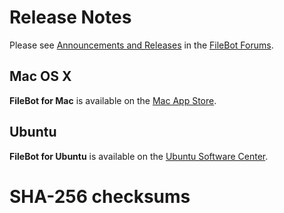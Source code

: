 # Release Notes
Please see [Announcements and Releases](https://www.filebot.net/forums/viewforum.php?f=7) in the [FileBot Forums](https://www.filebot.net/forums/).

## Mac OS X
__FileBot for Mac__ is available on the [Mac App Store](https://itunes.apple.com/us/app/filebot/id905384638?mt=12&uo=6&at=1l3vupy&ct=readme).

## Ubuntu
__FileBot for Ubuntu__ is available on the [Ubuntu Software Center](https://apps.ubuntu.com/cat/applications/filebot/).

# SHA-256 checksums
```
